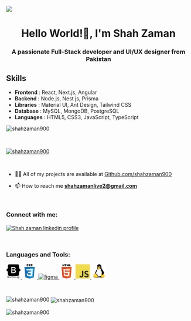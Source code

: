 ![](https://capsule-render.vercel.app/api?type=waving&color=gradient&height=100&section=header)
<h1 align="center">Hello World!👋, I'm Shah Zaman</h1>
<h3 align="center">A passionate Full-Stack developer and UI/UX designer from Pakistan </h3>

## Skills

-   <b>Frontend</b> : React, Next.js, Angular
-   <b>Backend</b> : Node.js, Nest js, Prisma
-   <b>Libraries</b> : Material UI, Ant Design, Tailwind CSS
-   <b>Database</b> : MySQL, MongoDB, PostgreSQL
-   <b>Languages</b> : HTML5, CSS3, JavaScript, TypeScript

<p align="left"> <img src="https://komarev.com/ghpvc/?username=shahzaman900&label=Profile%20views&color=0e75b6&style=flat" alt="shahzaman900" /> </p> <br>

<p align="left"> <a href="https://github.com/ryo-ma/github-profile-trophy"><img src="https://github-profile-trophy.vercel.app/?username=shahzaman900" alt="shahzaman900" /></a> </p> <br>

- 👨‍💻 All of my projects are available at [Github.com/shahzaman900](https://github.com/shahzaman900)

- 📫 How to reach me **shahzamanlive2@gmail.com**

<br>
<h3 align="left">Connect with me:</h3>
<p align="left">
<!-- <a href="https://twitter.com/pupienytea" target="blank"><img align="center" src="https://raw.githubusercontent.com/rahuldkjain/github-profile-readme-generator/master/src/images/icons/Social/twitter.svg" alt="pupienytea" height="30" width="40" /></a> -->
<a href="https://www.linkedin.com/in/shahzaman900/" target="blank"><img align="center" src="https://raw.githubusercontent.com/rahuldkjain/github-profile-readme-generator/master/src/images/icons/Social/linked-in-alt.svg" alt="Shah zaman linkedin profile" height="30" width="40" /></a>
</p> <br>

<h3 align="left">Languages and Tools:</h3>
<p align="left"> <a href="https://getbootstrap.com" target="_blank" rel="noreferrer"> <img src="https://raw.githubusercontent.com/devicons/devicon/master/icons/bootstrap/bootstrap-plain-wordmark.svg" alt="bootstrap" width="40" height="40"/> </a> <a href="https://www.w3schools.com/css/" target="_blank" rel="noreferrer"> <img src="https://raw.githubusercontent.com/devicons/devicon/master/icons/css3/css3-original-wordmark.svg" alt="css3" width="40" height="40"/> </a> <a href="https://www.figma.com/" target="_blank" rel="noreferrer"> <img src="https://www.vectorlogo.zone/logos/figma/figma-icon.svg" alt="figma" width="40" height="40"/> </a> <a href="https://www.w3.org/html/" target="_blank" rel="noreferrer"> <img src="https://raw.githubusercontent.com/devicons/devicon/master/icons/html5/html5-original-wordmark.svg" alt="html5" width="40" height="40"/> </a> <a href="https://developer.mozilla.org/en-US/docs/Web/JavaScript" target="_blank" rel="noreferrer"> <img src="https://raw.githubusercontent.com/devicons/devicon/master/icons/javascript/javascript-original.svg" alt="javascript" width="40" height="40"/> </a> <a href="https://www.linux.org/" target="_blank" rel="noreferrer"> <img src="https://raw.githubusercontent.com/devicons/devicon/master/icons/linux/linux-original.svg" alt="linux" width="40" height="40"/> </a> </p> <br>

<p><img align="left" src="https://github-readme-stats.vercel.app/api/top-langs?username=shahzaman900&show_icons=true&locale=en&layout=compact" alt="shahzaman900" /></p>

<p>&nbsp;<img align="center" src="https://github-readme-stats.vercel.app/api?username=shahzaman900&show_icons=true&locale=en" alt="shahzaman900" /></p>

<p><img align="center" src="https://github-readme-streak-stats.herokuapp.com/?user=shahzaman900&" alt="shahzaman900" /></p>
